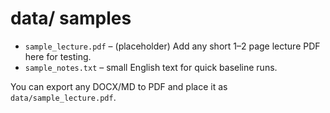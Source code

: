 # data/ samples

- `sample_lecture.pdf` – (placeholder) Add any short 1–2 page lecture PDF here for testing.
- `sample_notes.txt` – small English text for quick baseline runs.

You can export any DOCX/MD to PDF and place it as `data/sample_lecture.pdf`.
